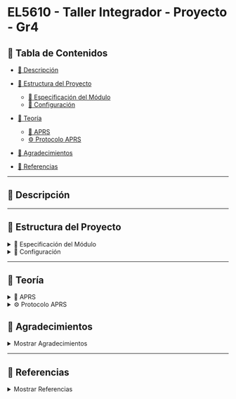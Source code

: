 # EL5610 - Taller Integrador - Proyecto - Gr4

## 🔗 Tabla de Contenidos

- [📍 Descripción](#descripción)
  
- [📁 Estructura del Proyecto](#structur)
  - [📂 Especificación del Módulo](#especificación-del-módulo)  
  - [📂 Configuración](#configuración)  


- [📡 Teoría](#teoría)
  - [📘 APRS](#aprs)  
  - [⚙ Protocolo APRS](#protocolo-aprs)  


- [🤝 Agradecimientos](#agradecimientos)  
- [📑 Referencias](#referencias)

---

## 📍 Descripción
<a id="descripción"></a>


---

## 📁 Estructura del Proyecto
<a id="structur"></a>

<details>

<summary>📂 Especificación del Módulo</summary>
<a id="especificación-del-módulo"></a>

Detalles sobre la especificación del módulo.
</details>


<details>

<summary> 📂 Configuración</summary>
<a id="configuración"></a>

Instrucciones de configuración.
</details>

---

## 📡 Teoría
<a id="teoría"></a>

<details>
  <summary>📘 APRS</summary>
  <a id="aprs"></a>
  APRS es un protocolo de comunicación digital utilizado para transmitir paquetes de datos a través de frecuencias de radio. Algunos usos incluyen:
  - Seguimiento en tiempo real de vehículos, barcos y aeronaves.
  - Comunicaciones de emergencia y operaciones de rescate.
  - Radioaficionados.
</details>

<details>
  <summary>⚙ Protocolo APRS</summary>
  <a id="protocolo-aprs"></a>
APRS está construido sobre el protocolo AX.25, este se encuentra en la capa 2 del modelo OSI (Data Link Layer). La comunicación se hace a través de paquetes llamados frames, APRS usa **Unnumbered Frame (U frame)**.

![image](https://github.com/user-attachments/assets/3abebb41-3f9a-4ae7-95fa-1a45c566eae7)

Ese paquete se modula, normalmente mediante **AFSK 1200 baud** o **PSK31**, y se transmite. Puede ser repetido por una estación **digipeater** o recibido por un **iGate**.

</details>


## 🤝 Agradecimientos
<a id="agradecimientos"></a>

<details>
  <summary>Mostrar Agradecimientos</summary>
</details>

---

## 📑 Referencias
<a id="referencias"></a>

<details>
  <summary>Mostrar Referencias</summary>
  
</details>
